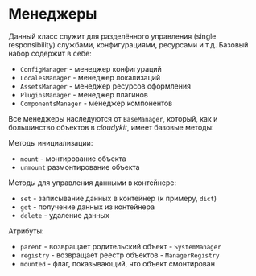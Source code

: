 # Менеджеры

Данный класс служит для разделённого управления (single responsibility) службами, конфигурациями, ресурсами и т.д.
Базовый набор содержит в себе:

* `ConfigManager` - менеджер конфигураций
* `LocalesManager` - менеджер локализаций
* `AssetsManager` - менеджер ресурсов оформления
* `PluginsManager` - менеджер плагинов
* `ComponentsManager` - менеджер компонентов

Все менеджеры наследуются от `BaseManager`, который, как и большинство объектов в *cloudykit*, имеет базовые методы: 

Методы инициализации:

* `mount` - монтирование объекта
* `unmount` размонтирование объекта

Методы для управления данными в контейнере:

* `set` - записывание данных в контейнер (к примеру, `dict`)
* `get` - получение данных из контейнера 
* `delete` - удаление данных

Атрибуты:
* `parent` - возвращает родительский объект - `SystemManager`
* `registry` - возвращает реестр объектов - `ManagerRegistry`
* `mounted` - флаг, показывающий, что объект смонтирован
